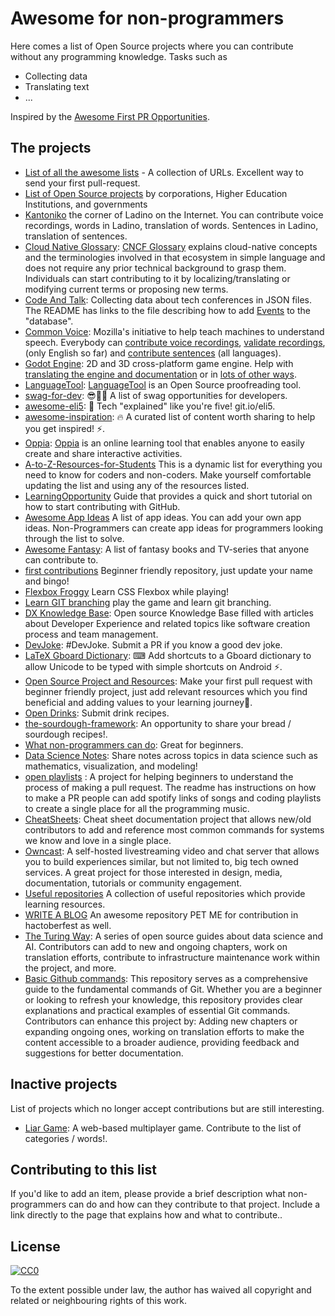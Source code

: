 # Awesome for non-programmers

Here comes a list of Open Source projects where you can contribute without any programming knowledge. Tasks such as

- Collecting data
- Translating text
- ...

Inspired by the [Awesome First PR Opportunities](https://github.com/MunGell/awesome-for-beginners/).

## The projects

- [List of all the awesome lists](https://github.com/szabgab/awesome-lists) - A collection of URLs. Excellent way to send your first pull-request.
- [List of Open Source projects](https://github.com/OSDC-Code-Maven/open-source-by-organizations/) by corporations, Higher Education Institutions, and governments
- [Kantoniko](https://github.com/kantoniko/) the corner of Ladino on the Internet. You can contribute voice recordings, words in Ladino, translation of words. Sentences in Ladino, translation of sentences.
- [Cloud Native Glossary](https://github.com/cncf/glossary/blob/main/CONTRIBUTING.md): [CNCF Glossary](https://glossary.cncf.io) explains cloud-native concepts and the terminologies involved in that ecosystem in simple language and does not require any prior technical background to grasp them. Individuals can start contributing to it by localizing/translating or modifying current terms or proposing new terms.
- [Code And Talk](https://github.com/szabgab/codeandtalk.com): Collecting data about tech conferences in JSON files. The README has links to the file describing how to add [Events](https://github.com/szabgab/codeandtalk.com/blob/main/docs/EVENTS.md) to the "database".
- [Common Voice](https://commonvoice.mozilla.org/en): Mozilla's initiative to help teach machines to understand speech. Everybody can [contribute voice recordings](https://commonvoice.mozilla.org/en/speak), [validate recordings](https://commonvoice.mozilla.org/en/listen), (only English so far) and [contribute sentences](https://commonvoice.mozilla.org/en/write) (all languages).
- [Godot Engine](https://godotengine.org/): 2D and 3D cross-platform game engine. Help with [translating the engine and documentation](https://godotengine.org/article/godots-documentation-now-open-translation) or in [lots of other ways](http://docs.godotengine.org/en/latest/community/contributing/ways_to_contribute.html).
- [LanguageTool](https://github.com/languagetool-org/languagetool): [LanguageTool](https://community.languagetool.org/) is an Open Source proofreading tool.
- [swag-for-dev](https://github.com/swapagarwal/swag-for-dev): 😎👕🧦 A list of swag opportunities for developers.
- [awesome-eli5](https://github.com/swapagarwal/awesome-eli5): 👶 Tech "explained" like you're five! git.io/eli5.
- [awesome-inspiration](https://github.com/swapagarwal/awesome-inspiration): 🔥 A curated list of content worth sharing to help you get inspired! ⚡️.
- [Oppia](https://github.com/oppia/oppia/wiki/Teaching-with-Oppia): [Oppia](https://www.oppia.org) is an online learning tool that enables anyone to easily create and share interactive activities.
- [A-to-Z-Resources-for-Students](https://github.com/dipakkr/A-to-Z-Resources-for-Students) This is a dynamic list for everything you need to know for coders and non-coders. Make yourself comfortable updating the list and using any of the resources listed.
- [LearningOpportunity](https://guides.github.com/activities/hello-world/) Guide that provides a quick and short tutorial on how to start contributing with GitHub.
- [Awesome App Ideas](https://github.com/tastejs/awesome-app-ideas) A list of app ideas. You can add your own app ideas. Non-Programmers can create app ideas for programmers looking through the list to solve.
- [Awesome Fantasy](https://github.com/RichardLitt/awesome-fantasy): A list of fantasy books and TV-series that anyone can contribute to.
- [first contributions](https://github.com/firstcontributions/first-contributions) Beginner friendly repository, just update your name and bingo!
- [Flexbox Froggy](https://github.com/thomaspark/flexboxfroggy) Learn CSS Flexbox while playing!
- [Learn GIT branching](https://pcottle.github.io/learnGitBranching) play the game and learn git branching.
- [DX Knowledge Base](https://github.com/DXHeroes/knowledge-base-content): Open source Knowledge Base filled with articles about Developer Experience and related topics like software creation process and team management.
- [DevJoke](https://github.com/shrutikapoor08/devjoke): #DevJoke. Submit a PR if you know a good dev joke.
- [LaTeX Gboard Dictionary](https://github.com/DenverCoder1/LaTeX-Gboard-Dictionary/issues/5): ⌨ Add shortcuts to a Gboard dictionary to allow Unicode to be typed with simple shortcuts on Android ⚡.
- [Open Source Project and Resources](https://github.com/Ashish-khanagwal/Open-source-practice-and-resources): Make your first pull request with beginner friendly project, just add relevant resources which you find beneficial and adding values to your learning journey💪.
- [Open Drinks](https://github.com/alfg/opendrinks): Submit drink recipes.
- [the-sourdough-framework](https://github.com/hendricius/the-sourdough-framework): An opportunity to share your bread / sourdough recipes!.
- [What non-programmers can do](https://github.com/tvanantwerp/github-for-non-programmers): Great for beginners.
- [Data Science Notes](https://github.com/wyattowalsh/data-science-notes): Share notes across topics in data science such as mathematics, visualization, and modeling!
- [open playlists](https://github.com/bhargav794/hacktoberfest-practice-music-playlists) : A project for helping beginners to understand the process of making a pull request. The readme has instructions on how to make a PR people can add spotify links of songs and coding playlists to create a single place for all the programming music.
- [CheatSheets](https://github.com/Jahenr/CheatSheets): Cheat sheet documentation project that allows new/old contributors to add and reference most common commands for systems we know and love in a single place.
- [Owncast](https://github.com/owncast/owncast): A self-hosted livestreaming video and chat server that allows you to build experiences similar, but not limited to, big tech owned services. A great project for those interested in design, media, documentation, tutorials or community engagement.
- [Useful repositories](https://github.com/Aatmaj-Zephyr/A-collection-of-useful-repositories) A collection of useful repositories which provide learning resources.
- [WRITE A BLOG](https://github.com/akshitagupta15june/PetMe) An awesome repository PET ME for contribution in hactoberfest as well.
- [The Turing Way](https://github.com/alan-turing-institute/the-turing-way): A series of open source guides about data science and AI. Contributors can add to new and ongoing chapters, work on translation efforts, contribute to infrastructure maintenance work within the project, and more.
- [Basic Github commands](https://github.com/LiviaGitHub/basic-github-commands): This repository serves as a comprehensive guide to the fundamental commands of Git. Whether you are a beginner or looking to refresh your knowledge, this repository provides clear explanations and practical examples of essential Git commands. Contributors can enhance this project by: Adding new chapters or expanding ongoing ones, working on translation efforts to make the content accessible to a broader audience, providing feedback and suggestions for better documentation.

## Inactive projects

List of projects which no longer accept contributions but are still interesting.

- [Liar Game](https://github.com/fibanneacci/liar): A web-based multiplayer game. Contribute to the list of categories / words!.

## Contributing to this list

If you'd like to add an item, please provide a brief description what non-programmers can do and how can they contribute to that project. Include a link directly to the page that explains how and what to contribute..

## License

[![CC0](http://i.creativecommons.org/p/zero/1.0/88x31.png)](http://creativecommons.org/publicdomain/zero/1.0/)

To the extent possible under law, the author has waived all copyright and related or neighbouring rights of this work.
